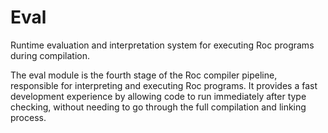 # Eval

Runtime evaluation and interpretation system for executing Roc programs during compilation.

The eval module is the fourth stage of the Roc compiler pipeline, responsible for interpreting and executing Roc programs. It provides a fast development experience by allowing code to run immediately after type checking, without needing to go through the full compilation and linking process.
